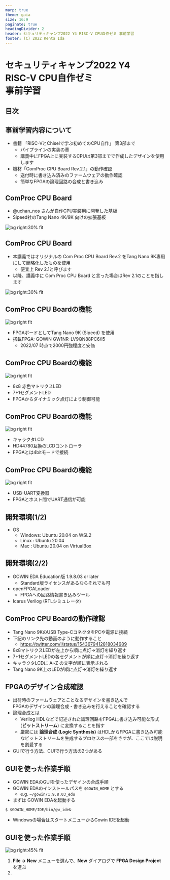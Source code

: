 ```yaml
---
marp: true
theme: gaia
size: 16:9
paginate: true
headingDivider: 2
header: セキュリティキャンプ2022 Y4 RISC-V CPU自作ゼミ 事前学習
footer: (C) 2022 Kenta Ida
---
```


# セキュリティキャンプ2022 Y4 <br/> RISC-V CPU自作ゼミ <br/> 事前学習

<!--
_class: lead
_paginate: false
_header: ""
-->

## 目次

## 事前学習内容について

* 書籍 「RISC-VとChiselで学ぶ初めてのCPU自作」 第3部まで
  * パイプラインの実装の章
  * 講義中にFPGA上に実装するCPUは第3部までで作成したデザインを使用します
* 機材「ComProc CPU Board Rev.2.1」の動作確認
  * 送付時に書き込み済みのファームウェアの動作確認
  * 簡単なFPGAの論理回路の合成と書き込み

## ComProc CPU Board

* @uchan_nos さんが自作CPU実装用に開発した基板
* Sipeed社のTang Nano 4K/9K 向けの拡張基板

![bg right:30% fit](figure/comproc_cpu_board.jpg)

## ComProc CPU Board
* 本講義ではオリジナルの Com Proc CPU Board Rev.2 をTang Nano 9K専用にして簡略化したものを使用
  * 便宜上 Rev 2.1と呼びます
* 以降、講義中に Com Proc CPU Board と言った場合はRev 2.1のことを指します

![bg right:30% fit](figure/comproc_cpu_board.jpg)

## ComProc CPU Boardの機能

![bg right fit](figure/comproc_cpu_board.drawio.svg)

* FPGAボードとしてTang Nano 9K (Sipeed) を使用
* 搭載FPGA: GOWIN GW1NR-LV9QN88PC6/I5
  * 2022/07 時点で2000円強程度と安価

## ComProc CPU Boardの機能

![bg right fit](figure/comproc_cpu_board.drawio.svg)

* 8x8 赤色マトリクスLED
* 7+1セグメントLED
* FPGAからダイナミック点灯により制御可能

## ComProc CPU Boardの機能

![bg right fit](figure/comproc_cpu_board.drawio.svg)

* キャラクタLCD
* HD44780互換のLCDコントローラ
* FPGAとは4bitモードで接続

## ComProc CPU Boardの機能

![bg right fit](figure/comproc_cpu_board.drawio.svg)

* USB-UART変換器
* FPGAとホスト間でUART通信が可能

## 開発環境(1/2)

* OS
  * Windows: Ubuntu 20.04 on WSL2
  * Linux  : Ubuntu 20.04
  * Mac    : Ubuntu 20.04 on VirtualBox

## 開発環境(2/2)

* GOWIN EDA Education版 1.9.8.03 or later
  * Standard版ライセンスがあるならそれでも可
* openFPGALoader
  * FPGAへの回路情報書き込みツール
* Icarus Verilog (RTLシミュレータ)

## ComProc CPU Boardの動作確認

* Tang Nano 9KのUSB Type-CコネクタをPCや電源に接続
* 下記のリンク先の動画のように動作すること
  * https://twitter.com/i/status/1543679412818034689
* 8x8マトリクスLEDが左上から順に点灯→消灯を繰り返す
* 7+1セグメントLEDの各セグメントが順に点灯→消灯を繰り返す
* キャラクタLCDに A~Z の文字が順に表示される
* Tang Nano 9K上のLEDが順に点灯→消灯を繰り返す

## FPGAのデザイン合成確認

* 出荷時のファームウェアとことなるデザインを書き込んで <br/> FPGAのデザインの論理合成・書き込みを行えることを確認する
* 論理合成とは
  * Verilog HDLなどで記述された論理回路をFPGAに書き込み可能な形式 (**ビットストリーム**) に変換することを指す
  * 厳密には **論理合成 (Logic Synthesis)** はHDLからFPGAに書き込み可能なビットストリームを生成するプロセスの一部をさすが、ここでは説明を割愛する
* GUIで行う方法、CUIで行う方法の2つがある


## GUIを使った作業手順

* GOWIN EDAのGUIを使ったデザインの合成手順
* GOWIN EDAのインストールパスを `$GOWIN_HOME` とする
  * e.g. `~/gowin/1.9.8.03_edu`
* まずは GOWIN EDAを起動する

```shell
$ $GOWIN_HOME/IDE/bin/gw_ide&
```

* Windowsの場合はスタートメニューからGowin IDEを起動

## GUIを使った作業手順

![bg right:45% fit](figure/gowin_eda_gui_new_project.drawio.svg)

1. **File -> New** メニューを選んで、**New** ダイアログで **FPGA Design Project** を選ぶ
2. 